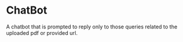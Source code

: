 # ChatBot
A chatbot that is prompted to reply only to those queries related to the uploaded pdf or provided url.
